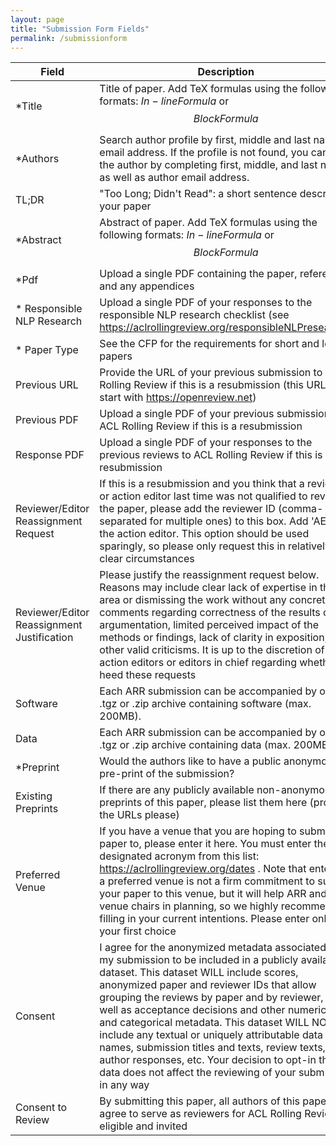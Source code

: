 ```yaml
---
layout: page
title: "Submission Form Fields"
permalink: /submissionform
---
```


| Field | Description |
|-------|--------|
| *Title | Title of paper. Add TeX formulas using the following formats: $In-line Formula$ or $$Block Formula$$  |
| *Authors | Search author profile by first, middle and last name or email address. If the profile is not found, you can add the author by completing first, middle, and last names as well as author email address.  |
| TL;DR | "Too Long; Didn't Read": a short sentence describing your paper  |
| *Abstract | Abstract of paper. Add TeX formulas using the following formats: $In-line Formula$ or $$Block Formula$$ |
| *Pdf | Upload a single PDF containing the paper, references and any appendices |
| * Responsible NLP Research | Upload a single PDF of your responses to the responsible NLP research checklist (see https://aclrollingreview.org/responsibleNLPresearch/) |
| * Paper Type | See the CFP for the requirements for short and long papers |
| Previous URL | Provide the URL of your previous submission to ACL Rolling Review if this is a resubmission (this URL will start with https://openreview.net) |
| Previous PDF | Upload a single PDF of your previous submission to ACL Rolling Review if this is a resubmission |
| Response PDF | Upload a single PDF of your responses to the previous reviews to ACL Rolling Review if this is a resubmission |
| Reviewer/Editor Reassignment Request | If this is a resubmission and you think that a reviewer or action editor last time was not qualified to review the paper, please add the reviewer ID (comma-separated for multiple ones) to this box. Add 'AE' for the action editor. This option should be used sparingly, so please only request this in relatively clear circumstances |
| Reviewer/Editor Reassignment Justification | Please justify the reassignment request below. Reasons may include clear lack of expertise in the area or dismissing the work without any concrete comments regarding correctness of the results or argumentation, limited perceived impact of the methods or findings, lack of clarity in exposition, or other valid criticisms. It is up to the discretion of the action editors or editors in chief regarding whether to heed these requests |
| Software | Each ARR submission can be accompanied by one .tgz or .zip archive containing software (max. 200MB). |
| Data | Each ARR submission can be accompanied by one .tgz or .zip archive containing data (max. 200MB). |
| *Preprint | Would the authors like to have a public anonymous pre-print of the submission? |
| Existing Preprints | If there are any publicly available non-anonymous preprints of this paper, please list them here (provide the URLs please) |
| Preferred Venue | If you have a venue that you are hoping to submit this paper to, please enter it here. You must enter the designated acronym from this list: https://aclrollingreview.org/dates . Note that entering a preferred venue is not a firm commitment to submit your paper to this venue, but it will help ARR and the venue chairs in planning, so we highly recommend filling in your current intentions. Please enter only your first choice |
| Consent | I agree for the anonymized metadata associated with my submission to be included in a publicly available dataset. This dataset WILL include scores, anonymized paper and reviewer IDs that allow grouping the reviews by paper and by reviewer, as well as acceptance decisions and other numerical and categorical metadata. This dataset WILL NOT include any textual or uniquely attributable data like names, submission titles and texts, review texts, author responses, etc. Your decision to opt-in the data does not affect the reviewing of your submission in any way |
| Consent to Review | By submitting this paper, all authors of this paper agree to serve as reviewers for ACL Rolling Review if eligible and invited |
